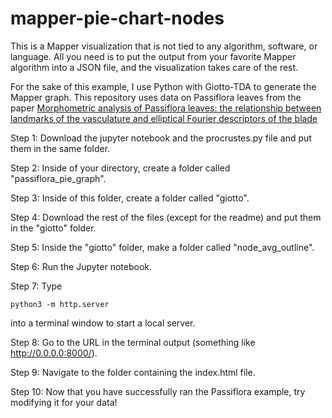 # mapper-pie-chart-nodes
This is a Mapper visualization that is not tied to any algorithm, software, or language. All you need is to put the output from your favorite Mapper algorithm into a JSON file, and the visualization takes care of the rest.

For the sake of this example, I use Python with Giotto-TDA to generate the Mapper graph. This repository uses data on Passiflora leaves from the paper [Morphometric analysis of Passiflora leaves: the relationship between landmarks of the vasculature and elliptical Fourier descriptors of the blade](https://academic.oup.com/gigascience/article/6/1/giw008/2865207?login=true#supplementary-data)

Step 1: Download the jupyter notebook and the procrustes.py file and put them in the same folder.

Step 2: Inside of your directory, create a folder called "passiflora_pie_graph".

Step 3: Inside of this folder, create a folder called "giotto".

Step 4: Download the rest of the files (except for the readme) and put them in the "giotto" folder.

Step 5: Inside the "giotto" folder, make a folder called "node_avg_outline".

Step 6: Run the Jupyter notebook.

Step 7: Type 

    python3 -m http.server 
    
into a terminal window to start a local server.

Step 8: Go to the URL in the terminal output (something like http://0.0.0.0:8000/).

Step 9: Navigate to the folder containing the index.html file.

Step 10: Now that you have successfully ran the Passiflora example, try modifying it for your data!

